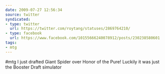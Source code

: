 ```yaml
---
date: 2009-07-27 12:56:34
source: twitter
syndicated:
- type: twitter
  url: https://twitter.com/roytang/statuses/2869764210/
- type: facebook
  url: https://www.facebook.com/10155666240078912/posts/230238580601
tags:
- mtg
---
```


#mtg I just drafted Giant Spider over Honor of the Pure! Luckily it was just the Booster Draft simulator